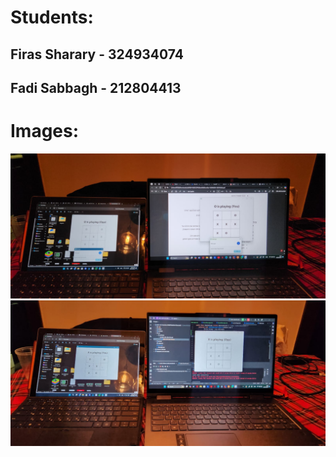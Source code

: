 # Students:
## Firas Sharary - 324934074
## Fadi Sabbagh - 212804413

# Images:
![img1](img1.jpg)
![img2](img2.jpg)